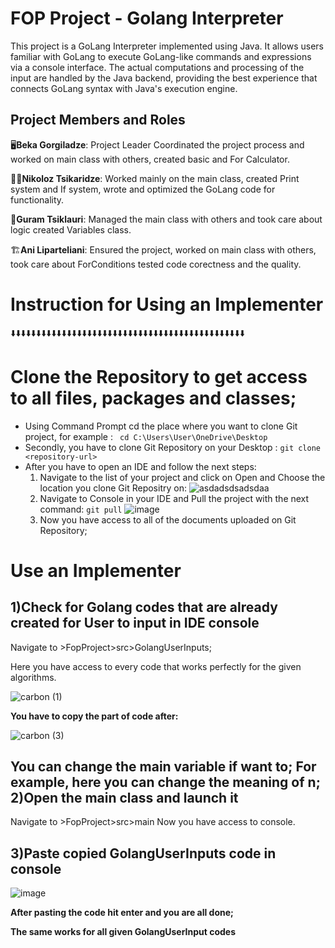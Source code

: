 # FOP Project - Golang Interpreter

This project is a GoLang Interpreter implemented using Java. 
It allows users familiar with GoLang to execute GoLang-like commands and expressions via a console interface. 
The actual computations and processing of the input are handled by the Java backend, providing the best experience that connects GoLang syntax with Java's execution engine.

## Project Members and Roles

🖥️**Beka Gorgiladze**: Project Leader
Coordinated the project process and worked on main class with others, created basic and For Calculator.

🧑‍💻**Nikoloz Tsikaridze**:
Worked mainly on the main class, created Print system and If system, wrote and optimized the GoLang code for functionality.

🔧**Guram Tsiklauri**:
Managed the main class with others and took care about logic created Variables class.

🏗️**Ani Liparteliani**:
Ensured the project, worked on main class with others, took care about ForConditions tested code corectness and the quality.

Instruction for Using an Implementer
=================================================================================================================================
⬇️⬇️⬇️⬇️⬇️⬇️⬇️⬇️⬇️⬇️⬇️⬇️⬇️⬇️⬇️⬇️⬇️⬇️⬇️⬇️⬇️⬇️⬇️⬇️⬇️⬇️⬇️⬇️⬇️⬇️⬇️⬇️⬇️⬇️⬇️⬇️⬇️⬇️⬇️⬇️⬇️⬇️⬇️⬇️⬇️⬇️

Clone the Repository to get access to all files, packages and classes;
=================================================================================================================================
* Using Command Prompt cd the place where you want to clone Git project, for example : ` cd C:\Users\User\OneDrive\Desktop`
* Secondly, you have to clone Git Repository on your Desktop : `git clone <repository-url>`
* After you have to open an IDE and follow the next steps:
  1) Navigate to the list of your project and click on Open and Choose the location you clone Git Repositry on: 
![asdadsdsadsdaa](https://github.com/user-attachments/assets/b9b8f8d6-226e-4874-b50e-d99a3f3ddaf5)
  2) Navigate to Console in your IDE and Pull the project with the next command: `git pull`
![image](https://github.com/user-attachments/assets/338775b3-b1fc-4db8-a3eb-3f01d0331e7b)
  3) Now you have access to all of the documents uploaded on Git Repository;

**Use an Implementer**
=================================================================================================================================

1)Check for Golang codes that are already created for User to input in IDE console
--------------------------------------------------------------------------------
  Navigate to >FopProject>src>GolangUserInputs;

Here you have access to every code that works perfectly for the given algorithms.

![carbon (1)](https://github.com/user-attachments/assets/821e3f20-9e16-4f9b-9572-28d9feb809b6)


**You have to copy the part of code after:**

![carbon (3)](https://github.com/user-attachments/assets/4a1a6f01-f1d0-47c4-888b-7fc239cc7790)

You can change the main variable if want to;
For example, here you can change the meaning of n;
2)Open the main class and launch it
--------------------------------------------------------------------------------
 Navigate to >FopProject>src>main
 Now you have access to console.

 
3)Paste copied GolangUserInputs code in console
--------------------------------------------------------------------------------
![image](https://github.com/user-attachments/assets/fd3fd1d7-44d9-49f8-bdc8-f720a79f804b)




**After pasting the code hit enter and you are all done;**

**The same works for all given GolangUserInput codes**



